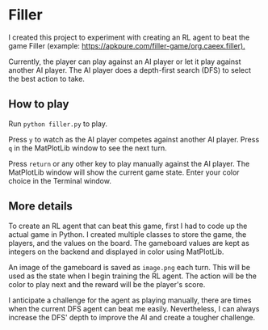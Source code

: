 # Filler

I created this project to experiment with creating an RL agent to beat the game Filler (example: <https://apkpure.com/filler-game/org.caeex.filler).>

Currently, the player can play against an AI player or let it play against another AI player.
The AI player does a depth-first search (DFS) to select the best action to take.

## How to play

Run `python filler.py` to play.

Press `y` to watch as the AI player competes against another AI player. Press `q` in the MatPlotLib window to see the next turn.

Press `return` or any other key to play manually against the AI player. The MatPlotLib window will show the current game state. Enter your color choice in the Terminal window.

## More details

To create an RL agent that can beat this game, first I had to code up the actual game in Python. I created multiple classes to store the game, the players, and the values on the board. The gameboard values are kept as integers on the backend and displayed in color using MatPlotLib.

An image of the gameboard is saved as `image.png` each turn. This will be used as the state when I begin training the RL agent. The action will be the color to play next and the reward will be the player's score.

I anticipate a challenge for the agent as playing manually, there are times when the current DFS agent can beat me easily. Nevertheless, I can always increase the DFS' depth to improve the AI and create a tougher challenge.
